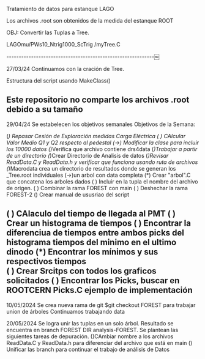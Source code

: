 Tratamiento de datos para estanque LAGO

Los archivos .root son obtenidos de la medida del estanque ROOT

OBJ: Convertir las Tuplas a Tree.

LAGOmu/PWs10_Ntrig1000_ScTrig
/myTree.C

------------------------------------------------------------￼

27/03/24 Continuamos con la cración de Tree. 

Estructura del script usando MakeClass()

Este repositorio no comparte los archivos .root debido a su tamaño
--------------------------------------------------------------

29/04/24
 Se estabelecen los objetivos semanales
Objetivos de la Semana:

(*) Repasar Cesión de Exploración medidas Carga Eléctrica
( ) CAlcular Valor Medio Q1 y Q2 respecto al pedestal
(->) Modificar la clase para incluir los 10000 datos
    (*)Verifica que archivo contiene drs4data
    (*)Trabajar a partir de un directorio
	(*)Crear Directorio de Analisis de datos
	(*)Revisar ReadData.C y ReadData.h y verificar que funciona usando ruta de archivos
        (*)Macrodata crea un directorio de resultados donde se generan los _Tree.root individuales 
        (->)un arbol con data completa
		(*) Crear "arbol".C que concatena los arboles dados
		( ) Incluir en la tupla el nombre del archivo de origen.
		( ) Combinar la rama FOREST con main
		( ) Deshechar la rama FOREST-2
	() Crear manual de ususriao del script
	 

( ) CAlaculo del tiempo de llegada al PMT
    ( ) Crear un histograma de tiempos
    ( ) Encontrar la diferenciua de tiempos entre ambos picks del histograma tiempos del minimo en el ultimo dinodo
(*) Encontrar los mínimos y sus respectivos tiempos  
( ) Crear Srcitps con todos los graficos solicitados
( ) Encontrar los Picks, buscar en ROOTCERN Picks.C ejemplo de implementación
----------------------------------------------------------
10/05/2024 
Se crea nueva rama de git $git checkout FOREST  para trabajar union de árboles 
Continuamos trabajando data

20/05/2024
Se logra unir las tuplas en un solo árbol. Resultado se encuentra en branch FOREST DIR analysis-FOREST. 
Se plantean las siguientes tareas de depuración.
	()CAmbiar nombre a los archivos ReadData.C y ReadData.h para diferenciar del archivo que está en main
	() Unificar las branch para continuar el trabajo de análisis de Datos

